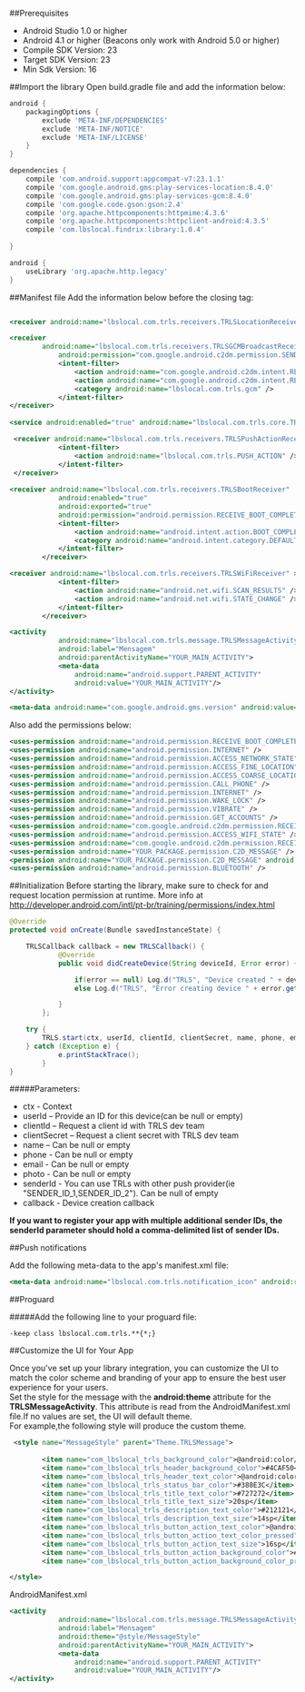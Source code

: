 ##Prerequisites
- Android Studio 1.0 or higher
- Android 4.1 or higher (Beacons only work with Android 5.0 or higher)
- Compile SDK Version: 23
- Target SDK Version: 23
- Min Sdk Version: 16

##Import the library
Open build.gradle file and add the information below:
```gradle
android {
    packagingOptions {
        exclude 'META-INF/DEPENDENCIES'
        exclude 'META-INF/NOTICE'
        exclude 'META-INF/LICENSE'
    }
}

dependencies {
    compile 'com.android.support:appcompat-v7:23.1.1'
    compile 'com.google.android.gms:play-services-location:8.4.0'
    compile 'com.google.android.gms:play-services-gcm:8.4.0'
    compile 'com.google.code.gson:gson:2.4'
    compile 'org.apache.httpcomponents:httpmime:4.3.6'
    compile 'org.apache.httpcomponents:httpclient-android:4.3.5'
    compile 'com.lbslocal.findrix:library:1.0.4'
    
}

android {
    useLibrary 'org.apache.http.legacy'
}

```

##Manifest file
Add the information below before the closing </application> tag:
```xml

<receiver android:name="lbslocal.com.trls.receivers.TRLSLocationReceiver" />

<receiver 
	    android:name="lbslocal.com.trls.receivers.TRLSGCMBroadcastReceiver"
            android:permission="com.google.android.c2dm.permission.SEND" >
            <intent-filter>
                <action android:name="com.google.android.c2dm.intent.RECEIVE" />
                <action android:name="com.google.android.c2dm.intent.REGISTRATION" />
                <category android:name="lbslocal.com.trls.gcm" />
            </intent-filter>
</receiver>
		
<service android:enabled="true" android:name="lbslocal.com.trls.core.TRLSService"/>

 <receiver android:name="lbslocal.com.trls.receivers.TRLSPushActionReceiver">
            <intent-filter>
                <action android:name="lbslocal.com.trls.PUSH_ACTION" />
            </intent-filter>
 </receiver>
        
<receiver android:name="lbslocal.com.trls.receivers.TRLSBootReceiver"
            android:enabled="true"
            android:exported="true"
            android:permission="android.permission.RECEIVE_BOOT_COMPLETED">
            <intent-filter>
                <action android:name="android.intent.action.BOOT_COMPLETED"/>
                <category android:name="android.intent.category.DEFAULT" />
            </intent-filter>
        </receiver>

<receiver android:name="lbslocal.com.trls.receivers.TRLSWiFiReceiver" >
            <intent-filter>
                <action android:name="android.net.wifi.SCAN_RESULTS" />
                <action android:name="android.net.wifi.STATE_CHANGE" />
            </intent-filter>
        </receiver>

<activity
            android:name="lbslocal.com.trls.message.TRLSMessageActivity"
            android:label="Mensagem"
            android:parentActivityName="YOUR_MAIN_ACTIVITY">
            <meta-data
                android:name="android.support.PARENT_ACTIVITY"
                android:value="YOUR_MAIN_ACTIVITY"/>
</activity>

<meta-data android:name="com.google.android.gms.version" android:value="@integer/google_play_services_version" />
```
Also add the permissions below:
```xml
<uses-permission android:name="android.permission.RECEIVE_BOOT_COMPLETED" />
<uses-permission android:name="android.permission.INTERNET" />
<uses-permission android:name="android.permission.ACCESS_NETWORK_STATE" />
<uses-permission android:name="android.permission.ACCESS_FINE_LOCATION" />
<uses-permission android:name="android.permission.ACCESS_COARSE_LOCATION" />
<uses-permission android:name="android.permission.CALL_PHONE" />
<uses-permission android:name="android.permission.INTERNET" />
<uses-permission android:name="android.permission.WAKE_LOCK" />
<uses-permission android:name="android.permission.VIBRATE" />
<uses-permission android:name="android.permission.GET_ACCOUNTS" />
<uses-permission android:name="com.google.android.c2dm.permission.RECEIVE" />
<uses-permission android:name="android.permission.ACCESS_WIFI_STATE" />
<uses-permission android:name="com.google.android.c2dm.permission.RECEIVE" />
<uses-permission android:name="YOUR_PACKAGE.permission.C2D_MESSAGE" />
<permission android:name="YOUR_PACKAGE.permission.C2D_MESSAGE" android:protectionLevel="signature" />
<uses-permission android:name="android.permission.BLUETOOTH" />
```

##Initialization
Before starting the library, make sure to check for and request location permission at runtime. More info at http://developer.android.com/intl/pt-br/training/permissions/index.html
```java
@Override
protected void onCreate(Bundle savedInstanceState) {

	TRLSCallback callback = new TRLSCallback() {
            @Override
            public void didCreateDevice(String deviceId, Error error) {

                if(error == null) Log.d("TRLS", "Device created " + deviceId);
                else Log.d("TRLS", "Error creating device " + error.getMessage());

            }
        };

	try {
		TRLS.start(ctx, userId, clientId, clientSecret, name, phone, email, photo, senderId, callback);
	} catch (Exception e) {
            e.printStackTrace();
        }
}
```

#####Parameters:
- ctx - Context
- userId – Provide an ID for this device(can be null or empty) 
- clientId – Request a client id with TRLS dev team
- clientSecret – Request a client secret with TRLS dev team 
- name – Can be null or empty
- phone - Can be null or empty
- email - Can be null or empty
- photo - Can be null or empty
- senderId - You can use TRLs with other push provider(ie "SENDER_ID_1,SENDER_ID_2"). Can be null of empty
- callback - Device creation callback 

**If you want to register your app with multiple additional sender IDs, the senderId parameter should hold a comma-delimited list of sender IDs.**

##Push notifications

Add the following meta-data to the app's manifest.xml file:

```xml
<meta-data android:name="lbslocal.com.trls.notification_icon" android:resource="@drawable/YOUR_NOTIFICATION_ICON"/>
```

##Proguard

#####Add the following line to your proguard file:
```proguard
-keep class lbslocal.com.trls.**{*;}
```

##Customize the UI for Your App

Once you've set up your library integration, you can customize the UI to match the color scheme and branding of your app to ensure the best user experience for your users.  
Set the style for the message with the **android:theme** attribute for the **TRLSMessageActivity**. This attribute is read from the AndroidManifest.xml file.If no values are set, the UI will default theme.  
For example,the following style will produce the custom theme.  
```xml
 <style name="MessageStyle" parent="Theme.TRLSMessage">
 
        <item name="com_lbslocal_trls_background_color">@android:color/white</item>
        <item name="com_lbslocal_trls_header_background_color">#4CAF50</item>
        <item name="com_lbslocal_trls_header_text_color">@android:color/white</item>
        <item name="com_lbslocal_trls_status_bar_color">#388E3C</item>
        <item name="com_lbslocal_trls_title_text_color">#727272</item>
        <item name="com_lbslocal_trls_title_text_size">20sp</item>
        <item name="com_lbslocal_trls_description_text_color">#212121</item>
        <item name="com_lbslocal_trls_description_text_size">14sp</item>
        <item name="com_lbslocal_trls_button_action_text_color">@android:color/white</item>
        <item name="com_lbslocal_trls_button_action_text_color_pressed">@android:color/white</item>
        <item name="com_lbslocal_trls_button_action_text_size">16sp</item>
        <item name="com_lbslocal_trls_button_action_background_color">#448AFF</item>
        <item name="com_lbslocal_trls_button_action_background_color_pressed">#448AFF</item>

</style>
```   
AndroidManifest.xml

```xml
<activity
            android:name="lbslocal.com.trls.message.TRLSMessageActivity"
            android:label="Mensagem"
            android:theme="@style/MessageStyle"
            android:parentActivityName="YOUR_MAIN_ACTIVITY">
            <meta-data
                android:name="android.support.PARENT_ACTIVITY"
                android:value="YOUR_MAIN_ACTIVITY"/>
</activity>
```   


